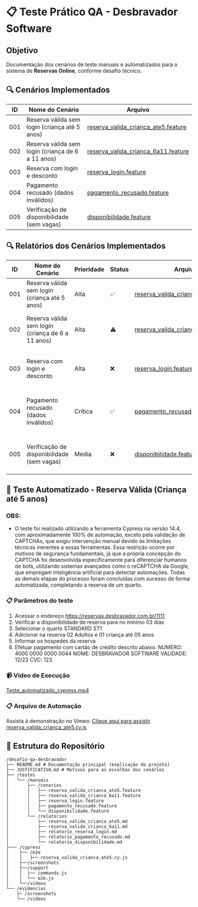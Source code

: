 # 📋 Teste Prático QA - Desbravador Software

## Objetivo
Documentação dos cenários de teste manuais e automatizados para o sistema de **Reservas Online**, conforme desafio técnico.

## 🔍 Cenários Implementados

| ID   | Nome do Cenário                                    | Arquivo                                                                                      |
|------|----------------------------------------------------|----------------------------------------------------------------------------------------------|
| 001 | Reserva válida sem login (criança até 5 anos)      | [reserva_valida_crianca_ate5.feature](/testes/manuais/cenarios/reserva_valida_crianca_ate5.feature) |
| 002 | Reserva válida sem login (criança de 6 a 11 anos)  | [reserva_valida_crianca_6a11.feature](/testes/manuais/cenarios/reserva_valida_crianca_6a11.feature) |
| 003 | Reserva com login e desconto                       | [reserva_login.feature](/testes/manuais/cenarios/reserva_login.feature)               |
| 004 | Pagamento recusado (dados inválidos)               | [pagamento_recusado.feature](/testes/manuais/cenarios/pagamento_recusado.feature)     |
| 005 | Verificação de disponibilidade (sem vagas)         | [disponibilidade.feature](/testes/manuais/cenarios/disponibilidade.feature)           |

## 🔍 Relatórios dos Cenários Implementados

| ID   | Nome do Cenário                                    | Prioridade | Status | Arquivo                                                                                      | Observações |
|------|----------------------------------------------------|------------|--------|----------------------------------------------------------------------------------------------|-------------|
| 001 | Reserva válida sem login (criança até 5 anos)      | Alta       | ✅     | [reserva_valida_crianca_ate5.feature](/testes/manuais/relatorios/reserva_valida_crianca_ate5.md) | Funcionamento conforme esperado - criança isenta |
| 002 | Reserva válida sem login (criança de 6 a 11 anos)  | Alta       | ⚠️     | [reserva_valida_crianca_6a11.feature](/testes/manuais/relatorios/reserva_valida_crianca_6a11.md) | Problema no cálculo proporcional (valor superior ao adulto) |
| 003 | Reserva com login e desconto                       | Alta       | ❌     | [reserva_login.feature](/testes/manuais/relatorios/relatorio_reserva_login.md)                      | Desconto de 10% não aplicado para usuários cadastrados |
| 004 | Pagamento recusado (dados inválidos)               | Crítica    | ✅     | [pagamento_recusado.feature](/testes/manuais/relatorios/relatorio_pagamento_recusado.md)            | Bloqueio correto, mas sugere melhoria na mensagem de erro |
| 005 | Verificação de disponibilidade (sem vagas)         | Média      | ❌     | [disponibilidade.feature](/testes/manuais/relatorios/relatorio_disponibilidade.md)                  | Sistema permite reserva mesmo sem disponibilidade |


## 🎥 Teste Automatizado - Reserva Válida (Criança até 5 anos)

### OBS:
- O teste foi realizado utilizando a ferramenta Cypress na versão 14.4, com aproximadamente 100% de automação, exceto pela validação de CAPTCHAs, que exigiu intervenção manual devido às limitações técnicas inerentes a essas ferramentas. Essa restrição ocorre por motivos de segurança fundamentais, já que a própria concepção do CAPTCHA foi desenvolvida especificamente para diferenciar humanos de bots, utilizando sistemas avançados como o reCAPTCHA da Google, que empregam inteligência artificial para detectar automações. Todas as demais etapas do processo foram concluídas com sucesso de forma automatizada, completando a reserva de um quarto.

### 📋 Parâmetros do teste
1. Acessar o endereço https://reservas.desbravador.com.br/1111
2. Verificar a disponibilidade de reserva para no mínimo 03 dias
3. Selecionar o quarto STANDARD ST1
4. Adicionar na reserva 02 Adultos e 01 criança até 05 anos
5. Informar os hospedes da reserva
6. Efetuar pagamento com cartão de crédito descrito abaixo. NUMERO: 4000 0000 0000 0044
NOME: DESBRAVADOR SOFTWARE
VALIDADE: 12/23
CVC: 123.

### 📹 Vídeo de Execução
[Teste_automatizado_cypress.mp4](/evidencias/videos/Teste_automatizado_cypress.mp4)

### 📋 Arquivo de Automação
Assista à demonstração no Vimeo: [Clique aqui para assistir](https://vimeo.com/1087506303/be86d77325?ts=0&share=copy)
[reserva_valida_crianca_ate5.cy.js](https://github.com/Mvsrodri03/desafio-qa-desbravador/tree/main/cypress/e2e/reserva_valida_crianca_ate5.cy.js)

## 📂 Estrutura do Repositório
```text
/desafio-qa-desbravador
├── README.md # Documentação principal (explicação do projeto)
├── JUSTIFICATIVA.md # Motivos para as escolhas dos cenários
├── /testes
│   └── /manuais
│       ├── /cenarios
│       │   ├── reserva_valida_crianca_ate5.feature
│       │   ├── reserva_valida_crianca_6a11.feature
│       │   ├── reserva_login.feature
│       │   ├── pagamento_recusado.feature
│       │   └── disponibilidade.feature
│       └── /relatorios
│           ├── reserva_valida_crianca_ate5.md
│           ├── reserva_valida_crianca_6a11.md
│           ├── relatorio_reserva_login.md
│           ├── relatorio_pagamento_recusado.md
│           └── relatorio_disponibilidade.md
├─── /cypress
│    ├── /e2e
│    │   ├── reserva_valida_crianca_ate5.cy.js
│    ├──/screenshots
│    ├──/support
│    │  ├── commands.js
│    │  └── e2e.js
│    └──/videos
└── /evidencias
    ├─ /screenshots
    └── /videos
    
```
